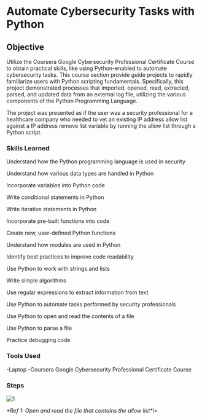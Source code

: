 # Automate Cybersecurity Tasks with Python
## Objective
Utilize the Coursera Google Cybersecurity Professional Certificate Course to obtain practical skills, like using Python-enabled to automate cybersecurity tasks. This course section provide guide projects to rapidly familiarize users with Python scripting fundamentals. Specifically, this project demonstrated processes that imported, opened, read, extracted, parsed, and updated data from an external log file, utilizing the various components of the Python Programming Language.

The project was presented as if the user was a security professional for a healthcare company who needed to vet an existing IP address allow list against a IP address remove list variable by running the allow list through a Python script.

### Skills Learned
Understand how the Python programming language is used in security
<p>Understand how various data types are handled in Python</p>
<p>Incorporate variables into Python code</p>
<p>Write conditional statements in Python</p>
<p>Write iterative statements in Python</p>
<p>Incorporate pre-built functions into code</p>
<p>Create new, user-defined Python functions</p>
<p>Understand how modules are used in Python</p>
<p>Identify best practices to improve code readability</p>
<p>Use Python to work with strings and lists</p>
<p>Write simple algorithms</p>
<p>Use regular expressions to extract information from text</p>
<p>Use Python to automate tasks performed by security professionals</p>
<p>Use Python to open and read the contents of a file</p>
<p>Use Python to parse a file</p>
<p>Practice debugging code</p>

### Tools Used
-Laptop
-Coursera Google Cybersecurity Professional Certificate Course

### Steps
![1](https://i.imgur.com/7K0GFjR.jpg)
<p><i> *Ref 1: Open and read the file that contains the allow list*</i>i> </p>

